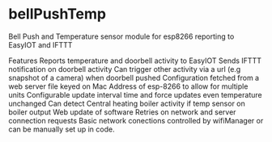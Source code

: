 # bellPushTemp
Bell Push and Temperature sensor module for esp8266 reporting to EasyIOT and IFTTT

Features
Reports temperature and doorbell activity to EasyIOT
Sends IFTTT notification on doorbell activity
Can trigger other activity via a url (e.g snapshot of a camera) when doorbell pushed
Configuration fetched from a web server file keyed on Mac Address of esp-8266 to allow for multiple units
Configurable update interval time and force updates even temperature unchanged
Can detect Central heating boiler activity if temp sensor on boiler output
Web update of software
Retries on network and server connection requests
Basic network conections controlled by wifiManager or can be manually set up in code.




